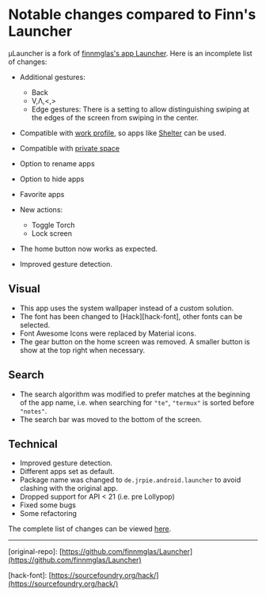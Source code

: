 # Notable changes compared to Finn's Launcher

µLauncher is a fork of [finnmglas's app Launcher](https://github.com/finnmglas/Launcher).
Here is an incomplete list of changes:
<!--The last commit of the original project is [340ee731](https://github.com/jrpie/launcher/commit/340ee7315293b028c060638e058516435bca296a)
The first commit of µLauncher is [cc2e7710](https://github.com/jrpie/launcher/commit/cc2e7710c824549c367d97a81a1646d27c6c8993),
which at the time was still intended as a patch for launcher.
The decision to create a hard fork was made two years later.-->

- Additional gestures:
  - Back
  - V,Λ,<,>
  - Edge gestures: There is a setting to allow distinguishing swiping at the edges of the screen from swiping in the center.

- Compatible with [work profile](https://www.android.com/enterprise/work-profile/), so apps like [Shelter](https://gitea.angry.im/PeterCxy/Shelter) can be used.
- Compatible with [private space](https://source.android.com/docs/security/features/private-space)
- Option to rename apps
- Option to hide apps
- Favorite apps
- New actions:
  - Toggle Torch
  - Lock screen
- The home button now works as expected.
- Improved gesture detection.

## Visual

- This app uses the system wallpaper instead of a custom solution.
- The font has been changed to [Hack][hack-font], other fonts can be selected.
- Font Awesome Icons were replaced by Material icons.
- The gear button on the home screen was removed. A smaller button is show at the top right when necessary.

## Search

- The search algorithm was modified to prefer matches at the beginning of the app name, i.e. when searching for `"te"`, `"termux"` is sorted before `"notes"`.
- The search bar was moved to the bottom of the screen.

## Technical

- Improved gesture detection.
- Different apps set as default.
- Package name was changed to `de.jrpie.android.launcher` to avoid clashing with the original app.
- Dropped support for API < 21 (i.e. pre Lollypop)
- Fixed some bugs
- Some refactoring

The complete list of changes can be viewed [here](https://github.com/jrpie/launcher/compare/340ee731...master).

---

\[original-repo\]: [https://github.com/finnmglas/Launcher](https://github.com/finnmglas/Launcher) 

\[hack-font\]: [https://sourcefoundry.org/hack/](https://sourcefoundry.org/hack/)
